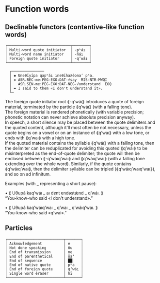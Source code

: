  
# Function words  
  
## Declinable functors (contentive-like function words)  
  
```  
┌─────────────────────────────┬────────┐  
│ Multi-word quote initiator  │ -pʰáı  │  
│ Multi-word name initiator   │ -ñáı   │  
│ Foreign quote initiator     │ -qʼwáı │  
└─────────────────────────────┴────────┘  
```  
  
```  
  ┌───────────────  
  │ ◆ Uneθïyı̋pa qapʰáı ıneθïhaƛéonaʼ pʰa.  
  │ ❖ ASR.REC-me:PEG-EXO:DAT-√say  MIS-NTR-MWQI  
  │   ASR.SEN-me:PEG-EXO:DAT-NEG-√understand  EOQ  
  │ ➥ I said to them «I don't understand it».  
  └─  
```  
  
The foreign quote initiator root ⟪-qʼwáı⟫ introduces a quote of foreign material, terminated by the particle ⟪qʼwáı⟫ (with a falling tone).  
The foreign material is rendered phonetically (with variable precision; phonetic notation can never achieve absolute precision anyway).  
In speech, a short silence may be placed between the quote delimiters and the quoted content, although it'll most often be not necessary, unless the quote begins on a vowel or on an instance of ⟪qʼwaı⟫ with a low tone, or ends with ⟪qʼwaı⟫ with a high tone.  
If the quoted material contains the syllable ⟪qʼwáı⟫ with a falling tone, then the delimiter can be reduplicated for avoiding this quoted ⟪qʼwáı⟫ to be misinterpreted as the end-of-quote delimiter; the quote will then be enclosed between ⟪-qʼwáıqʼwaı⟫ and ⟪qʼwáıqʼwaı⟫ (with a falling tone extending over the whole word). Similarly, if the quote contains ⟪qʼwáıqʼwaı⟫, then the delimiter syllable can be tripled (⟪qʼwáıqʼwaıqʼwaı⟫), and so on ad infinitum.  
  
Examples (with _ representing a short pause):  
  
• ⟪ Uθupá kaqʼwáı _ aı dɐnt ɐndəstǽnd _ qʼwáı. ⟫  
  “You-know-who said «I don't understand».”  
  
• ⟪ Uθupá kaqʼwáıqʼwaı _ qʼwaı _ qʼwáıqʼwaı. ⟫  
  “You-know-who said «qʼwai».”  
  
  
## Particles  
  
```
┌──────────────────────────┬───────┐
│ Acknowledgement          │ e     │
│ Not done speaking        │ ñu    │
│ End of transmission      │ ne    │
│ End of parenthetical     │ ñaʼ   │
│ End of sequence          │ ██    │
│ End of native quote      │ pʰa   │
│ End of foreign quote     │ qʼwáı │
│ Single word eraser       │ hï    │
└──────────────────────────┴───────┘
```
  
